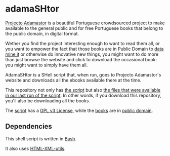 adamaSHtor
==========

[Projecto Adamastor](http://projectoadamastor.org/) is a beautiful Portuguese
crowdsourced project to make available to the general public and for free
Portuguese books that belong to the public domain, in digital format.

Wether you find the project interesting enough to want to read them all, or you
want to empower the fact that those books are in Public Domain to [data mine
it](https://github.com/TMMV/GeoLiteraturas) or otherwise do innovative new
things, you might want to do more than just browse the website and click to
download the occasional book: you might want to simply have them all.

AdamaSHtor is a SHell script that, when run, goes to Projecto Adamastor's
website and downloads all the ebooks available there at the time.

This repository not only has [the script](adamaSHtor.sh) but also [the files that
were available in our last run of the script](books). In other words, if you
download this repository, you'll also be downloading all the books.

The [script](adamaSHtor.sh) has a [GPL v3 License](LICENSE), while the
[books](books) are in 
[public domain](https://en.wikipedia.org/wiki/Public_domain).

## Dependencies

This shell script is written in [Bash](https://www.gnu.org/software/bash/).

It also uses [HTML-XML-utils](https://www.w3.org/Tools/HTML-XML-utils/).
